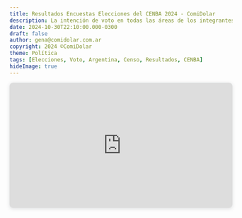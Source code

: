 ```yaml
---
title: Resultados Encuestas Elecciones del CENBA 2024 - ComiDolar
description: La intención de voto en todas las áreas de los integrantes de ComiDólar para las elecciones del Centro de Estudiantes del Colegio Nacional de Buenos Aires.
date: 2024-10-30T22:10:00.000-0300
draft: false
author: gena@comidolar.com.ar
copyright: 2024 ©️ComiDolar
theme: Política
tags: [Elecciones, Voto, Argentina, Censo, Resultados, CENBA]
hideImage: true
---
```


<div style="position: relative; width: 100%; height: 0; padding-top: 56.2500%;
 padding-bottom: 0; box-shadow: 0 2px 8px 0 rgba(63,69,81,0.16); overflow: hidden;
 border-radius: 8px; will-change: transform;">
  <iframe loading="lazy" style="position: absolute; width: 100%; height: 100%; top: 0; left: 0; border: none; padding: 0;margin: 0;"
    src="https://www.canva.com/design/DAF0eVkWks8/HFAyx5X_MpkXNOAR2fewgw/view?embed" allowfullscreen="allowfullscreen" allow="fullscreen">
  </iframe>
</div>
